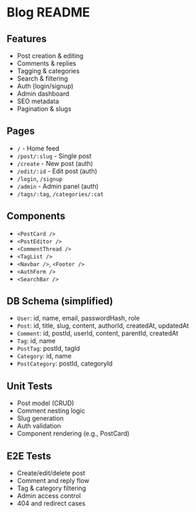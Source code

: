 # Blog README

## Features

- Post creation & editing
- Comments & replies
- Tagging & categories
- Search & filtering
- Auth (login/signup)
- Admin dashboard
- SEO metadata
- Pagination & slugs

## Pages

- `/` - Home feed
- `/post/:slug` - Single post
- `/create` - New post (auth)
- `/edit/:id` - Edit post (auth)
- `/login`, `/signup`
- `/admin` - Admin panel (auth)
- `/tags/:tag`, `/categories/:cat`

## Components

- `<PostCard />`
- `<PostEditor />`
- `<CommentThread />`
- `<TagList />`
- `<Navbar />`, `<Footer />`
- `<AuthForm />`
- `<SearchBar />`

## DB Schema (simplified)

- `User`: id, name, email, passwordHash, role
- `Post`: id, title, slug, content, authorId, createdAt, updatedAt
- `Comment`: id, postId, userId, content, parentId, createdAt
- `Tag`: id, name
- `PostTag`: postId, tagId
- `Category`: id, name
- `PostCategory`: postId, categoryId

## Unit Tests

- Post model (CRUD)
- Comment nesting logic
- Slug generation
- Auth validation
- Component rendering (e.g., PostCard)

## E2E Tests

- Create/edit/delete post
- Comment and reply flow
- Tag & category filtering
- Admin access control
- 404 and redirect cases
